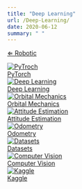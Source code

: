 ```yaml
---
title: "Deep Learning"
url: /Deep-Learning/
date: 2020-06-12
summary: " "
---
```

[&lArr; Robotic](/robotic/)

<div class="robotic-section-container">
  <div class="robotic-section">
    <a href="/pytorch/" class="robotic-section-link">
      <div class="robotic-section-content">
        <img src="/PyTorch/pytorch.png" alt="PyTroch">
        <div class="robotic-section-content-h2">PyTorch</div class="robotic-section-content-h2">
      </div>
    </a>
  </div>
  
  <div class="robotic-section">
    <a href="/deep-learning/" class="robotic-section-link">
      <div class="robotic-section-content">
        <img src="/deep-learning-image.png" alt="Deep Learning">
        <div class="robotic-section-content-h2">Deep Learning</div class="robotic-section-content-h2">
      </div>
    </a>
  </div>

  <div class="robotic-section">
    <a href="/orbital-mechanics/" class="robotic-section-link">
      <div class="robotic-section-content">
        <img src="/orbital-mechanics.png" alt="Orbital Mechanics">
        <div class="robotic-section-content-h2">Orbital Mechanics</div class="robotic-section-content-h2">
      </div>
    </a>
  </div>

  <div class="robotic-section">
    <a href="/attitude-estimation/" class="robotic-section-link">
      <div class="robotic-section-content">
        <img src="/attitude.png" alt="Attitude Estimation">
        <div class="robotic-section-content-h2">Attitude Estimation</div class="robotic-section-content-h2">
      </div>
    </a>
  </div>
  
  <div class="robotic-section">
    <a href="/odometry/" class="robotic-section-link">
      <div class="robotic-section-content">
        <img src="/odometry.png" alt="Odometry">
        <div class="robotic-section-content-h2">Odometry</div class="robotic-section-content-h2">
      </div>
    </a>
  </div>
  
  <div class="robotic-section">
    <a href="/datasets/" class="robotic-section-link">
      <div class="robotic-section-content">
        <img src="/datasets.png" alt="Datasets">
        <div class="robotic-section-content-h2">Datasets</div class="robotic-section-content-h2">
      </div>
    </a>
  </div>

  <div class="robotic-section">
    <a href="/computer-vision/" class="robotic-section-link">
      <div class="robotic-section-content">
        <img src="/computer-vision.png" alt="Computer Vision">
        <div class="robotic-section-content-h2">Computer Vision</div class="robotic-section-content-h2">
      </div>
    </a>
  </div>

  <div class="robotic-section">
    <a href="/kaggle/" class="robotic-section-link">
      <div class="robotic-section-content">
        <img src="/Kaggle_logo.png" alt="Kaggle">
        <div class="robotic-section-content-h2">Kaggle</div class="robotic-section-content-h2">
      </div>
    </a>
  </div>
</div>